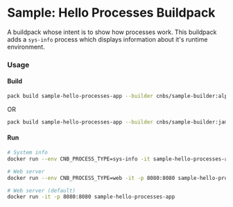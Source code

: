# Sample: Hello Processes Buildpack

A buildpack whose intent is to show how processes work. This buildpack adds a `sys-info` process which displays
information about it's runtime environment.

### Usage

#### Build

```bash
pack build sample-hello-processes-app --builder cnbs/sample-builder:alpine  --buildpack ../java-maven --buildpack . --path ../../apps/java-maven
```

OR

```bash
pack build sample-hello-processes-app --builder cnbs/sample-builder:jammy --buildpack ../java-maven --buildpack . --path ../../apps/java-maven
```

#### Run

```bash
# System info
docker run --env CNB_PROCESS_TYPE=sys-info -it sample-hello-processes-app

# Web server
docker run --env CNB_PROCESS_TYPE=web -it -p 8080:8080 sample-hello-processes-app

# Web server (default)
docker run -it -p 8080:8080 sample-hello-processes-app
```
